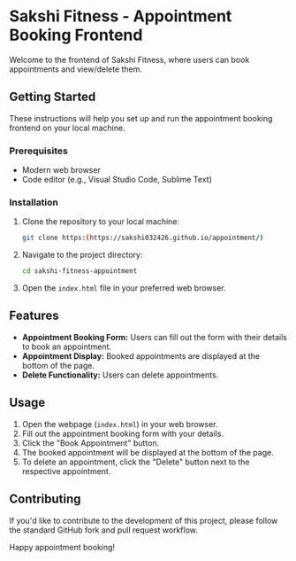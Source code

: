 # Sakshi Fitness - Appointment Booking Frontend

Welcome to the frontend of Sakshi Fitness, where users can book appointments and view/delete them.

## Getting Started

These instructions will help you set up and run the appointment booking frontend on your local machine.

### Prerequisites

- Modern web browser
- Code editor (e.g., Visual Studio Code, Sublime Text)

### Installation

1. Clone the repository to your local machine:

    ```bash
    git clone https:(https://sakshi032426.github.io/appointment/)
    ```

2. Navigate to the project directory:

    ```bash
    cd sakshi-fitness-appointment
    ```

3. Open the `index.html` file in your preferred web browser.

## Features

- **Appointment Booking Form:** Users can fill out the form with their details to book an appointment.
- **Appointment Display:** Booked appointments are displayed at the bottom of the page.
- **Delete Functionality:** Users can delete appointments.

## Usage

1. Open the webpage (`index.html`) in your web browser.
2. Fill out the appointment booking form with your details.
3. Click the "Book Appointment" button.
4. The booked appointment will be displayed at the bottom of the page.
5. To delete an appointment, click the "Delete" button next to the respective appointment.

## Contributing

If you'd like to contribute to the development of this project, please follow the standard GitHub fork and pull request workflow.


Happy appointment booking!
